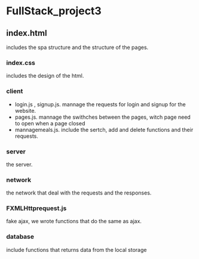 # FullStack_project3
## index.html
includes the spa structure and the structure of the pages.
### index.css
includes the design of the html.
### client
* login.js , signup.js.
mannage the requests for login and signup for the website.
* pages.js.
mannage the swithches between the pages, witch page need to open when a page closed
* mannagemeals.js.
include the sertch, add and delete functions and their requests.
### server
the server.
### network
the network that deal with the requests and the responses.
### FXMLHttprequest.js
fake ajax, we wrote functions that do the same as ajax.
### database
include functions that returns data from the local storage
